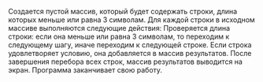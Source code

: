 Создается пустой массив, который будет содержать строки, длина которых меньше или равна 3 символам.
Для каждой строки в исходном массиве выполняются следующие действия:
Проверяется длина строки: если она меньше или равна 3 символам, то переходим к следующему шагу, иначе переходим к следующей строке.
Если строка удовлетворяет условию, она добавляется в массив результатов.
После завершения перебора всех строк, массив результатов выводится на экран.
Программа заканчивает свою работу.